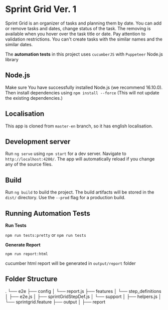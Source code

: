 # Sprint Grid Ver. 1

Sprint Grid is an organizer of tasks and planning them by date.
You can add or remove tasks and dates, change status of the task.
The removing is available when you hover over the task title or date.
Pay attention to validation restrictions.
You can't create tasks with the similar names and the similar dates.

The <strong>automation tests</strong> in this project uses `cucumberJS` with `Puppeteer` Node.js library

## Node.js
Make sure You have successfully installed Node.js (we recommend 16.10.0).
Then install dependencies using `npm install --force` (This will not update the existing dependencies.)

## Localisation
This app is cloned from `master-en` branch, so it has english localisation.

## Development server

Run `ng serve` using `npm start` for a dev server. Navigate to `http://localhost:4200/`.
The app will automatically reload if you change any of the source files.


## Build

Run `ng build` to build the project. The build artifacts will be stored in the `dist/` directory. Use the `--prod` flag for a production build.

## Running Automation Tests

**Run Tests**

`npm run tests:pretty` or `npm run tests`

**Generate Report**

`npm run report:html `

cucumber html report will be generated in `output/report` folder

## Folder Structure

.
└── e2e
    ├── config
    │   └── report.js
    ├── features
    │   └── step_definitions
    │       ├── e2e.js
    │       ├── sprintGridStepDef.js
    │   └── support
    │       ├── helpers.js
    │   └── sprintgrid.feature
    ├── output
    │   ├── report
   







